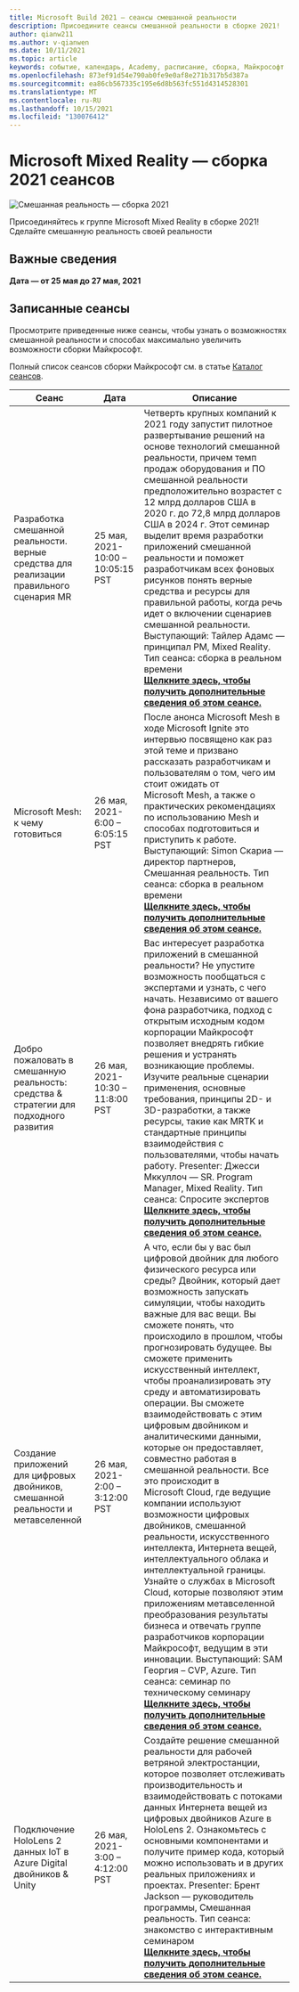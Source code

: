 ```yaml
---
title: Microsoft Build 2021 — сеансы смешанной реальности
description: Присоедините сеансы смешанной реальности в сборке 2021!
author: qianw211
ms.author: v-qianwen
ms.date: 10/11/2021
ms.topic: article
keywords: событие, календарь, Academy, расписание, сборка, Майкрософт
ms.openlocfilehash: 873ef91d54e790ab0fe9e0af8e271b317b5d387a
ms.sourcegitcommit: ea86cb567335c195e6d8b563fc551d4314528301
ms.translationtype: MT
ms.contentlocale: ru-RU
ms.lasthandoff: 10/15/2021
ms.locfileid: "130076412"
---
```

# <a name="microsoft-mixed-reality---build-2021-sessions"></a>Microsoft Mixed Reality — сборка 2021 сеансов

![Смешанная реальность — сборка 2021](images/mr_build_banner.png)

Присоединяйтесь к группе Microsoft Mixed Reality в сборке 2021! Сделайте смешанную реальность своей реальности

## <a name="important-details"></a>Важные сведения

**Дата — от 25 мая до 27 мая, 2021**

## <a name="recorded-sessions"></a>Записанные сеансы 

Просмотрите приведенные ниже сеансы, чтобы узнать о возможностях смешанной реальности и способах максимально увеличить возможности сборки Майкрософт.

Полный список сеансов сборки Майкрософт см. в статье [Каталог сеансов](https://mybuild.microsoft.com/sessions?t=%257B%2522from%2522%253A%25222021-05-25T00%253A00%253A00-07%253A00%2522%252C%2522to%2522%253A%25222021-05-27T23%253A59%253A00-07%253A00%2522%257D&q=Connect%2520IoT%2520data%2520to%2520HoloLens%25202%2520with%2520Azure%2520Digital%2520Twins%2520%2526%2520Unity&s=%257B%2522name%2522%253A%2522translate.refine.label.sort.relevance%2522%252C%2522type%2522%253A0%257D).
<br>

|Сеанс|Дата|Описание|
|-------------|-------------|-----|
| Разработка смешанной реальности. верные средства для реализации правильного сценария MR|25 мая, 2021-10:00 – 10:05:15 PST|Четверть крупных компаний к 2021 году запустит пилотное развертывание решений на основе технологий смешанной реальности, причем темп продаж оборудования и ПО смешанной реальности предположительно возрастет с 12 млрд долларов США в 2020 г. до 72,8 млрд долларов США в 2024 г. Этот семинар выделит время разработки приложений смешанной реальности и поможет разработчикам всех фоновых рисунков понять верные средства и ресурсы для правильной работы, когда речь идет о включении сценариев смешанной реальности. Выступающий: Тайлер Адамс — принципал PM, Mixed Reality. Тип сеанса: сборка в реальном времени <br><b>[Щелкните здесь, чтобы получить дополнительные сведения об этом сеансе.](https://mybuild.microsoft.com/sessions/c786cf4d-6cf6-4b62-b720-f97eea919c5f?source=sessions)</b>|
| Microsoft Mesh: к чему готовиться|26 мая, 2021-6:00 – 6:05:15 PST|После анонса Microsoft Mesh в ходе Microsoft Ignite это интервью посвящено как раз этой теме и призвано рассказать разработчикам и пользователям о том, чего им стоит ожидать от Microsoft Mesh, а также о практических рекомендациях по использованию Mesh и способах подготовиться и приступить к работе. Выступающий: Simon Скариа — директор партнеров, Смешанная реальность. Тип сеанса: сборка в реальном времени<br> <b>[Щелкните здесь, чтобы получить дополнительные сведения об этом сеансе.](https://mybuild.microsoft.com/sessions/58ece80b-d2ed-4537-89ae-7fbc31f7ba94?source=sessions)</b>|
| Добро пожаловать в смешанную реальность: средства & стратегии для подходного развития|26 мая, 2021-10:30 – 11:8:00 PST| Вас интересует разработка приложений в смешанной реальности? Не упустите возможность пообщаться с экспертами и узнать, с чего начать. Независимо от вашего фона разработчика, подход с открытым исходным кодом корпорации Майкрософт позволяет внедрять гибкие решения и устранять возникающие проблемы. Изучите реальные сценарии применения, основные требования, принципы 2D- и 3D-разработки, а также ресурсы, такие как MRTK и стандартные принципы взаимодействия с пользователями, чтобы начать работу. Presenter: Джесси Мккуллоч — SR. Program Manager, Mixed Reality. Тип сеанса: Спросите экспертов<br><b>[Щелкните здесь, чтобы получить дополнительные сведения об этом сеансе.](https://mybuild.microsoft.com/sessions/6e69bf88-10ba-45a2-a2d0-bee591d703d5?source=sessions)</b>|
| Создание приложений для цифровых двойников, смешанной реальности и метавселенной|26 мая, 2021-2:00 – 3:12:00 PST|А что, если бы у вас был цифровой двойник для любого физического ресурса или среды?  Двойник, который дает возможность запускать симуляции, чтобы находить важные для вас вещи. Вы сможете понять, что происходило в прошлом, чтобы прогнозировать будущее. Вы сможете применить искусственный интеллект, чтобы проанализировать эту среду и автоматизировать операции.  Вы сможете взаимодействовать с этим цифровым двойником и аналитическими данными, которые он предоставляет, совместно работая в смешанной реальности.  Все это происходит в Microsoft Cloud, где ведущие компании используют возможности цифровых двойников, смешанной реальности, искусственного интеллекта, Интернета вещей, интеллектуального облака и интеллектуальной границы.  Узнайте о службах в Microsoft Cloud, которые позволяют этим приложениям метавселенной преобразования результаты бизнеса и отвечать группе разработчиков корпорации Майкрософт, ведущим в эти инновации. Выступающий: SAM Георгия – CVP, Azure. Тип сеанса: семинар по техническому семинару<br><b>[Щелкните здесь, чтобы получить дополнительные сведения об этом сеансе.](https://mybuild.microsoft.com/sessions/f06287c8-8e56-452f-ae2f-e739c2be4870?source=sessions)</b>|
| Подключение HoloLens 2 данных IoT в Azure Digital двойников & Unity|26 мая, 2021-3:00 – 4:12:00 PST| Создайте решение смешанной реальности для рабочей ветряной электростанции, которое позволяет отслеживать производительность и взаимодействовать с потоками данных Интернета вещей из цифровых двойников Azure в HoloLens 2. Ознакомьтесь с основными компонентами и получите пример кода, который можно использовать и в других реальных приложениях и проектах. Presenter: Брент Jackson — руководитель программы, Смешанная реальность. Тип сеанса: знакомство с интерактивным семинаром<br><b>[Щелкните здесь, чтобы получить дополнительные сведения об этом сеансе.](https://mybuild.microsoft.com/sessions/815a692f-398b-4772-ac18-c021f5116757?source=sessions)</b>|